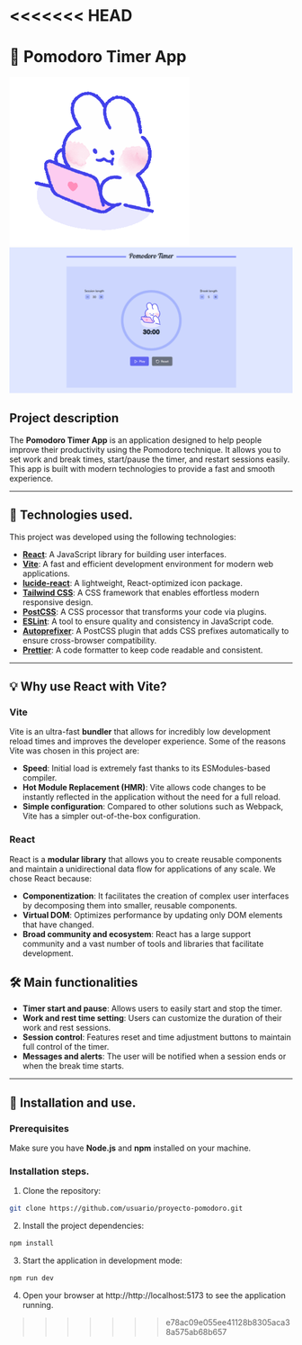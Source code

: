 <<<<<<< HEAD
=======
# 📅 Pomodoro Timer App

![Pomodoro Timer](./src/assets/bunny-work.gif) ![Pomodoro Timer Screenshot](./public/pomodoro-timer.png)

## Project description

The **Pomodoro Timer App** is an application designed to help people improve their productivity using the Pomodoro technique. It allows you to set work and break times, start/pause the timer, and restart sessions easily. This app is built with modern technologies to provide a fast and smooth experience.

---

## 🚀 Technologies used.

This project was developed using the following technologies:

- **[React](https://reactjs.org/)**: A JavaScript library for building user interfaces.
- **[Vite](https://vitejs.dev/)**: A fast and efficient development environment for modern web applications.
- **[lucide-react](https://lucide.dev/)**: A lightweight, React-optimized icon package.
- **[Tailwind CSS](https://tailwindcss.com/)**: A CSS framework that enables effortless modern responsive design.
- **[PostCSS](https://postcss.org/)**: A CSS processor that transforms your code via plugins.
- **[ESLint](https://eslint.org/)**: A tool to ensure quality and consistency in JavaScript code.
- **[Autoprefixer](https://github.com/postcss/autoprefixer)**: A PostCSS plugin that adds CSS prefixes automatically to ensure cross-browser compatibility.
- **[Prettier](https://prettier.io/)**: A code formatter to keep code readable and consistent.

---

## 💡 Why use React with Vite?

### Vite

Vite is an ultra-fast **bundler** that allows for incredibly low development reload times and improves the developer experience. Some of the reasons Vite was chosen in this project are:

- **Speed**: Initial load is extremely fast thanks to its ESModules-based compiler.
- **Hot Module Replacement (HMR)**: Vite allows code changes to be instantly reflected in the application without the need for a full reload.
- **Simple configuration**: Compared to other solutions such as Webpack, Vite has a simpler out-of-the-box configuration.

### React

React is a **modular library** that allows you to create reusable components and maintain a unidirectional data flow for applications of any scale. We chose React because:

- **Componentization**: It facilitates the creation of complex user interfaces by decomposing them into smaller, reusable components.
- **Virtual DOM**: Optimizes performance by updating only DOM elements that have changed.
- **Broad community and ecosystem**: React has a large support community and a vast number of tools and libraries that facilitate development.


## 🛠️ Main functionalities

- **Timer start and pause**: Allows users to easily start and stop the timer.
- **Work and rest time setting**: Users can customize the duration of their work and rest sessions.
- **Session control**: Features reset and time adjustment buttons to maintain full control of the timer.
- **Messages and alerts**: The user will be notified when a session ends or when the break time starts.
---

## 🔧 Installation and use.

### Prerequisites

Make sure you have **Node.js** and **npm** installed on your machine.

### Installation steps.

1. Clone the repository:

```bash
git clone https://github.com/usuario/proyecto-pomodoro.git
```

2. Install the project dependencies:

```bash
npm install
```

3. Start the application in development mode:

```bash
npm run dev
```

4. Open your browser at http://http://localhost:5173 to see the application running.

>>>>>>> e78ac09e055ee41128b8305aca38a575ab68b657

